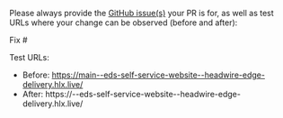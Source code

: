 Please always provide the [GitHub issue(s)](../issues) your PR is for, as well as test URLs where your change can be observed (before and after):

Fix #<gh-issue-id>

Test URLs:
- Before: https://main--eds-self-service-website--headwire-edge-delivery.hlx.live/
- After: https://<branch>--eds-self-service-website--headwire-edge-delivery.hlx.live/
